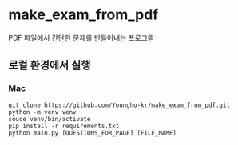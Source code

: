 # make_exam_from_pdf

PDF 파일에서 간단한 문제를 만들어내는 프로그램

## 로컬 환경에서 실행

### Mac

```
git clone https://github.com/Youngho-kr/make_exam_from_pdf.git
python -m venv venv
souce venv/bin/activate
pip install -r requirements.txt
python main.py [QUESTIONS_FOR_PAGE] [FILE_NAME]
```
